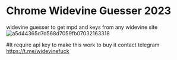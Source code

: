# Chrome Widevine Guesser 2023
 widevine guesser to get mpd and keys from any widevine site
![a5d44365d7d568d7059fb07032163318](https://github.com/widevineleak/Chrome-Widevine-Guesser-2023/assets/107879710/d5c3d001-56b6-4453-93fc-7da78227a968)


#It require api key to make this work to buy it contact telegram https://t.me/widevinefuck
